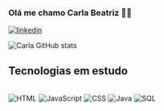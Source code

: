 ### Olá me chamo Carla Beatriz 🙋‍♀️
[![linkedin](https://img.shields.io/badge/LinkedIn-0077B5?style=for-the-badge&logo=linkedin&logoColor=white)](https://www.linkedin.com/in/carlab-s/)

![Carla GitHub stats](https://github-readme-stats.vercel.app/api?username=CarlaBia&show_icons=true&theme=highcontrast)
 
## Tecnologias em estudo 
<div style="display: inline_block"></br>
<img alt="HTML" src="https://img.shields.io/badge/HTML-239120?style=for-the-badge&logo=html5&logoColor=white">
<img alt="JavaScript" src="https://img.shields.io/badge/JavaScript-F7DF1E?style=for-the-badge&logo=javascript&logoColor=black">
<img alt="CSS" src="https://img.shields.io/badge/CSS-239120?&style=for-the-badge&logo=css3&logoColor=white">
<img alt="Java" src="https://img.shields.io/badge/Java-ED8B00?style=for-the-badge&logo=java&logoColor=white">
<img alt="SQL" src="https://img.shields.io/badge/MySQL-00000F?style=for-the-badge&logo=mysql&logoColor=white">
</div>
